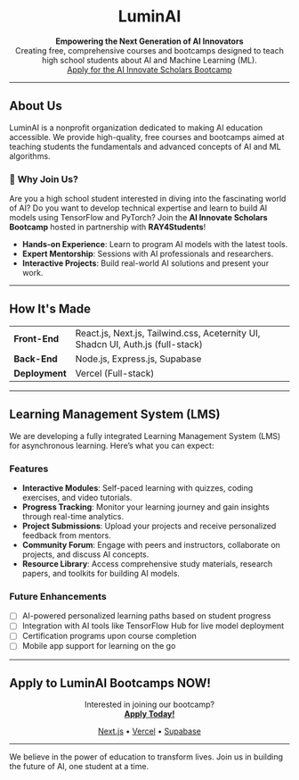 <h1 align="center">LuminAI</h1>

<p align="center">
  <strong>Empowering the Next Generation of AI Innovators</strong><br>
  Creating free, comprehensive courses and bootcamps designed to teach high school students about AI and Machine Learning (ML).<br>
  <a href="https://forms.gle/RYGHkuvyyzgru3Qh9">Apply for the AI Innovate Scholars Bootcamp</a>
</p>

---

## About Us

LuminAI is a nonprofit organization dedicated to making AI education accessible. We provide high-quality, free courses and bootcamps aimed at teaching students the fundamentals and advanced concepts of AI and ML algorithms.

### 🧠 **Why Join Us?**

Are you a high school student interested in diving into the fascinating world of AI? Do you want to develop technical expertise and learn to build AI models using TensorFlow and PyTorch? Join the **AI Innovate Scholars Bootcamp** hosted in partnership with **RAY4Students**!

- **Hands-on Experience**: Learn to program AI models with the latest tools.
- **Expert Mentorship**: Sessions with AI professionals and researchers.
- **Interactive Projects**: Build real-world AI solutions and present your work.

---

## How It's Made

<table>
  <tr>
    <td><strong>Front-End</strong></td>
    <td>React.js, Next.js, Tailwind.css, Aceternity UI, Shadcn UI, Auth.js (full-stack)</td>
  </tr>
  <tr>
    <td><strong>Back-End</strong></td>
    <td>Node.js, Express.js, Supabase</td>
  </tr>
  <tr>
    <td><strong>Deployment</strong></td>
    <td>Vercel (Full-stack)</td>
  </tr>
</table>

---

## Learning Management System (LMS)

We are developing a fully integrated Learning Management System (LMS) for asynchronous learning. Here’s what you can expect:

### **Features**

- **Interactive Modules**: Self-paced learning with quizzes, coding exercises, and video tutorials.
- **Progress Tracking**: Monitor your learning journey and gain insights through real-time analytics.
- **Project Submissions**: Upload your projects and receive personalized feedback from mentors.
- **Community Forum**: Engage with peers and instructors, collaborate on projects, and discuss AI concepts.
- **Resource Library**: Access comprehensive study materials, research papers, and toolkits for building AI models.

### **Future Enhancements**

- [ ] AI-powered personalized learning paths based on student progress
- [ ] Integration with AI tools like TensorFlow Hub for live model deployment
- [ ] Certification programs upon course completion
- [ ] Mobile app support for learning on the go

---

## Apply to LuminAI Bootcamps NOW!

<p align="center">
  Interested in joining our bootcamp? <br>
  <a href="https://forms.gle/RYGHkuvyyzgru3Qh9"><strong>Apply Today!</strong></a>
</p>

<p align="center">
  <a href="https://nextjs.org/">Next.js</a> •
  <a href="https://vercel.com/">Vercel</a> •
  <a href="https://supabase.com/">Supabase</a>
</p>

---

We believe in the power of education to transform lives. Join us in building the future of AI, one student at a time.
